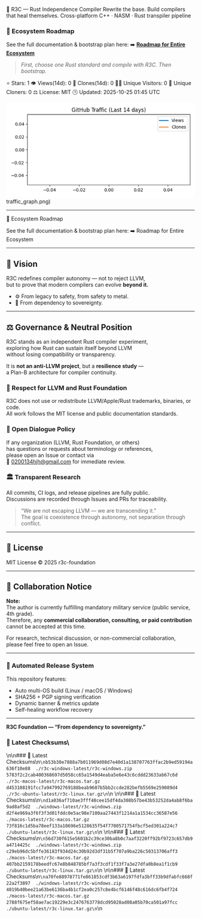 <!--AUTO-BANNER-START-->
🌸 R3C — Rust Independence Compiler
Rewrite the base. Build compilers that heal themselves.
Cross-platform C++ · NASM · Rust transpiler pipeline

### 🔗 Ecosystem Roadmap
See the full documentation & bootstrap plan here:
➡️ [**Roadmap for Entire Ecosystem**](https://github.com/r3c-foundation/Roadmap-for-entire-ecosystem)

> *First, choose one Rust standard and compile with R3C. Then bootstrap.*

⭐ Stars: 1   👁️ Views(14d): 0   🧭 Clones(14d): 0
🧑‍💻 Unique Visitors: 0   🔁 Unique Cloners: 0
⚖️ License: MIT   🕒 Updated: 2025-10-25 01:45 UTC

![Traffic Graph](traffic_graph.png)
traffic_graph.png)

<!--AUTO-BANNER-END-->
---
🔗 Ecosystem Roadmap

See the full documentation & bootstrap plan here:
➡️ Roadmap for Entire Ecosystem

---

## 🧠 Vision
R3C redefines compiler autonomy — not to reject LLVM,  
but to prove that modern compilers can evolve **beyond it.**

- ⚙️ From legacy to safety, from safety to metal.  
- 🧩 From dependency to sovereignty.

---

## ⚖️ Governance & Neutral Position
R3C stands as an independent Rust compiler experiment,  
exploring how Rust can sustain itself beyond LLVM  
without losing compatibility or transparency.

It is **not an anti-LLVM project**, but a **resilience study** —  
a Plan-B architecture for compiler continuity.

### 🧩 Respect for LLVM and Rust Foundation  
R3C does not use or redistribute LLVM/Apple/Rust trademarks, binaries, or code.  
All work follows the MIT license and public documentation standards.

### 🧠 Open Dialogue Policy  
If any organization (LLVM, Rust Foundation, or others)  
has questions or requests about terminology or references,  
please open an Issue or contact via  
📧 0200134hjh@gmail.com for immediate review.

### 🏛️ Transparent Research  
All commits, CI logs, and release pipelines are fully public.  
Discussions are recorded through Issues and PRs for traceability.

> “We are not escaping LLVM — we are transcending it.”  
> The goal is coexistence through autonomy, not separation through conflict.

---

## 📜 License
MIT License © 2025 r3c-foundation

---

## 🤝 Collaboration Notice
**Note:**  
The author is currently fulfilling mandatory military service (public service, 4th grade).  
Therefore, any **commercial collaboration, consulting, or paid contribution**  
cannot be accepted at this time.

For research, technical discussion, or non-commercial collaboration,  
please feel free to open an Issue.

---

### 🧩 Automated Release System
This repository features:
- Auto multi-OS build (Linux / macOS / Windows)
- SHA256 + PGP signing verification
- Dynamic banner & metrics update
- Self-healing workflow recovery

---

**R3C Foundation — “From dependency to sovereignty.”**


### 🔐 Latest Checksums\
\n\n### 🔐 Latest Checksums\n```\nb53b30e7888a7b011969d08d7e40d1a138707763ffac2b9ed59194a636f10e88  ./r3c-windows-latest/r3c-windows.zip
5783f2c2cab400368697d5058cc65a1549d4eaba5e6e43c6cddd23633ab67c6d  ./r3c-macos-latest/r3c-macos.tar.gz
d453108191fcc7a947992769188beab9607b5bb2ccde282befb5569e259089d4  ./r3c-ubuntu-latest/r3c-linux.tar.gz\n```\n
\n\n### 🔐 Latest Checksums\n```\nd1a036af710ae3fff48cee15df4da308b57be43b53252da4ab8f6ba9ad8af5d2  ./windows-latest/r3c-windows.zip
d2f4e969a3f6f3f3d01fddc0e5ac98e7100aa27443f1214a1a1534cc36587e56  ./macos-latest/r3c-macos.tar.gz
73f816c1d5ba78eef133a10696e5128635f54f7700571754fbcf5ed301a224c7  ./ubuntu-latest/r3c-linux.tar.gz\n```\n
\n\n### 🔐 Latest Checksums\n```\n56d730f615e5601b2c39ce30ba8b0c7aaf3220ff92bf9723c657db9a4714425c  ./windows-latest/r3c-windows.zip
c29eb96dc5bffe36183f934d24c30b92d3df31b5f707a9ba226c50313706aff3  ./macos-latest/r3c-macos.tar.gz
407bb2159178beedfc67e8b848785bf7a3f3cdf1f33f7a3e27dfa0b8ea1f1cb9  ./ubuntu-latest/r3c-linux.tar.gz\n```\n
\n\n### 🔐 Latest Checksums\n```\na70fe88978771fe861853cdf3b63a6197fdfa3bff33b9dfabfc668f22a2f3897  ./windows-latest/r3c-windows.zip
4019b40bee21a63be6136ba4b1cf2ea0c257c8e4bcf6146f48c616dc6fb4f724  ./macos-latest/r3c-macos.tar.gz
2788f675ef58ae7ac19229e3c2476763778dcd95028ad08a05b70ca501a97fcc  ./ubuntu-latest/r3c-linux.tar.gz\n```\n
